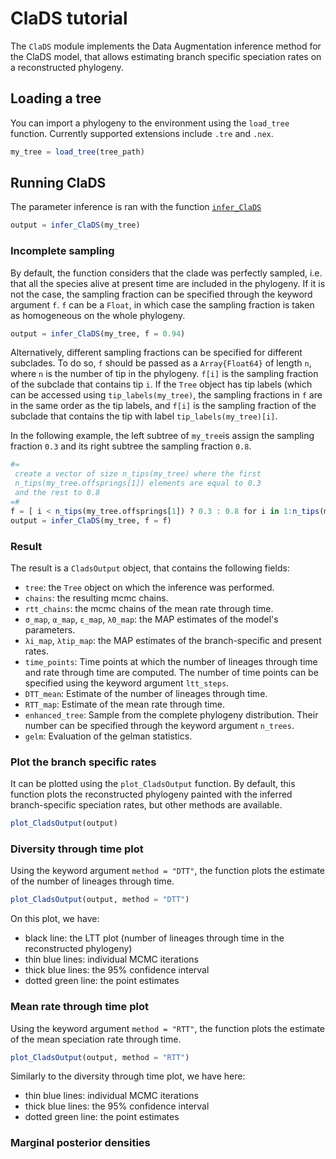 # ClaDS tutorial

The `ClaDS` module implements the Data Augmentation inference method for the ClaDS model, that allows estimating branch specific speciation rates on a reconstructed phylogeny.

## Loading a tree

You can import a phylogeny to the environment using the `load_tree` function. Currently supported extensions include `.tre` and `.nex`.

```julia
my_tree = load_tree(tree_path)
```

## Running ClaDS

The parameter inference is ran with the function [`infer_ClaDS`](@ref)

```julia
output = infer_ClaDS(my_tree)
```

### Incomplete sampling

By default, the function considers that the clade was perfectly sampled, i.e. that all the species alive at present time are included in the phylogeny. If it is not the case, the sampling fraction can be specified through the keyword argument `f`. `f` can be a `Float`, in which case the sampling fraction is taken as homogeneous on the whole phylogeny.

```julia
output = infer_ClaDS(my_tree, f = 0.94)
```

Alternatively, different sampling fractions can be specified for different subclades. To do so, `f` should be passed as a `Array{Float64}` of length `n`, where `n` is the number of tip in the phylogeny. `f[i]` is the sampling fraction of the subclade that contains tip `i`. If the `Tree` object has tip labels (which can be accessed using `tip_labels(my_tree)`, the sampling fractions in `f` are in the same order as the tip labels, and `f[i]` is the sampling fraction of the subclade that contains the tip with label `tip_labels(my_tree)[i]`.

In the following example, the left subtree of `my_tree`is assign the sampling fraction `0.3` and its right subtree the sampling fraction `0.8`.

```julia
#=
 create a vector of size n_tips(my_tree) where the first
 n_tips(my_tree.offsprings[1]) elements are equal to 0.3
 and the rest to 0.8
=#
f = [ i < n_tips(my_tree.offsprings[1]) ? 0.3 : 0.8 for i in 1:n_tips(my_tree)]
output = infer_ClaDS(my_tree, f = f)
```

### Result

The result is a `CladsOutput` object, that contains the following fields:
- `tree`: the `Tree` object on which the inference was performed.
- `chains`: the resulting mcmc chains.
- `rtt_chains`: the mcmc chains of  the mean rate through time.
- `σ_map`, `α_map`, `ε_map`, `λ0_map`: the MAP estimates of the model's parameters.
- `λi_map`, `λtip_map`: the MAP estimates of the branch-specific and present rates.
- `time_points`: Time points at which the number of lineages through time and rate through time are computed. The number of time points can be specified using the keyword argument `ltt_steps`.
- `DTT_mean`: Estimate of the number of lineages through time.
- `RTT_map`: Estimate of the mean rate through time.
- `enhanced_tree`: Sample from the complete phylogeny distribution. Their number can be specified through the keyword argument `n_trees`.
- `gelm`: Evaluation of the gelman statistics.

### Plot the branch specific rates

It can be plotted using the `plot_CladsOutput` function. By default, this function plots the reconstructed phylogeny painted with the inferred branch-specific speciation rates, but other methods are available.

```julia
plot_CladsOutput(output)
```

### Diversity through time plot

Using the keyword argument `method = "DTT"`, the function plots the estimate of the number of lineages through time.

```julia
plot_CladsOutput(output, method = "DTT")
```

On this plot, we have:
- black line: the LTT plot (number of lineages through time in the reconstructed phylogeny)
- thin blue lines: individual MCMC iterations
- thick blue lines: the $95\%$ confidence interval
- dotted green line: the point estimates

### Mean rate through time plot

Using the keyword argument `method = "RTT"`, the function plots the estimate of the mean speciation rate through time.

```julia
plot_CladsOutput(output, method = "RTT")
```

Similarly to the diversity through time plot, we have here:
- thin blue lines: individual MCMC iterations
- thick blue lines: the $95\%$ confidence interval
- dotted green line: the point estimates

### Marginal posterior densities
